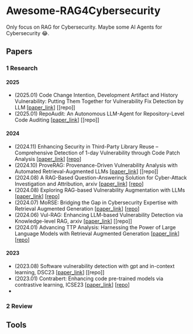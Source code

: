 # Awesome-RAG4Cybersecurity
Only focus on RAG for Cybersecurity. Maybe some AI Agents for Cybersecurity 😂.
## Papers

### 1 Research
  #### **2025**
 - (2025.01) Code Change Intention, Development Artifact and History Vulnerability: Putting Them Together for Vulnerability Fix Detection by LLM \[[paper_link](https://arxiv.org/abs/2501.14983)\]  \[[repo]\]
 - (2025.01) RepoAudit: An Autonomous LLM-Agent for Repository-Level Code Auditing \[[paper_link](https://arxiv.org/abs/2501.18160)\]  \[[repo]\]
  #### **2024**
 - (2024.11) Enhancing Security in Third-Party Library Reuse – Comprehensive Detection of 1-day Vulnerability through Code Patch Analysis \[[paper_link](https://arxiv.org/pdf/2411.19648)\]  \[[repo](https://anonymous.4open.science/r/Vulture-17BC)\]
 - (2024.10) ProveRAG: Provenance-Driven Vulnerability Analysis with Automated Retrieval-Augmented LLMs \[[paper_link](https://arxiv.org/abs/2410.17406)\]  \[[repo]\]
 - (2024.08) A RAG-Based Question-Answering Solution for Cyber-Attack Investigation and Attribution, arxiv \[[paper_link](https://arxiv.org/abs/2408.06272)\]  \[[repo](https://github.com/sampathrajapaksha/RAG-based-QA)\]
 - (2024.08) Exploring RAG-based Vulnerability Augmentation with LLMs \[[paper_link](https://arxiv.org/abs/2408.04125)\]  \[[repo](https://github.com/VulScribeR/VulScribeR)\]
 - (2024.07) MoRSE: Bridging the Gap in Cybersecurity Expertise with Retrieval Augmented Generation \[[paper_link](https://arxiv.org/abs/2407.15748)\]  \[[repo](https://github.com/Mixture-of-RAGs-Security-Experts/MoRSE)\]
 - (2024.06) Vul-RAG: Enhancing LLM-based Vulnerability Detection via Knowledge-level RAG, arxiv \[[paper_link](https://arxiv.org/abs/2406.11147)\]  \[[repo]\]
 - (2024.01) Advancing TTP Analysis: Harnessing the Power of Large Language Models with Retrieval Augmented Generation \[[paper_link](https://arxiv.org/abs/2401.00280)\]  \[[repo](https://github.com/RezzFayyazi/TTP-LLM)\]
  #### **2023**
 - (2023.08) Software vulnerability detection with gpt and in-context learning, DSC23 \[[paper_link](https://ieeexplore.ieee.org/abstract/document/10381286)\]  \[[repo]\]
 - (2023.01) Contrabert: Enhancing code pre-trained models via contrastive learning, ICSE23 \[[paper_link](https://arxiv.org/abs/2301.09072)\]  \[[repo](https://github.com/shangqing-liu/ContraBERT)\]
 - 
 



### 2 Review




## Tools

